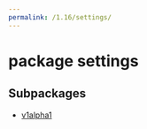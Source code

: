 ```yaml
---
permalink: /1.16/settings/
---
```


# package settings



## Subpackages

* [v1alpha1](settings-v1alpha1.md)
